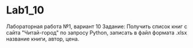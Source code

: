 # Lab1_10
Лабораторная работа №1, вариант 10
Задание:
Получить список книг с сайта "Читай-город" по запросу Python, записать в файл формата .xlsx название книги, автор, цена.

